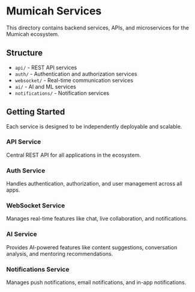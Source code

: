 # Mumicah Services

This directory contains backend services, APIs, and microservices for the Mumicah ecosystem.

## Structure

- `api/` - REST API services
- `auth/` - Authentication and authorization services
- `websocket/` - Real-time communication services
- `ai/` - AI and ML services
- `notifications/` - Notification services

## Getting Started

Each service is designed to be independently deployable and scalable.

### API Service
Central REST API for all applications in the ecosystem.

### Auth Service
Handles authentication, authorization, and user management across all apps.

### WebSocket Service
Manages real-time features like chat, live collaboration, and notifications.

### AI Service
Provides AI-powered features like content suggestions, conversation analysis, and mentoring recommendations.

### Notifications Service
Manages push notifications, email notifications, and in-app notifications.
